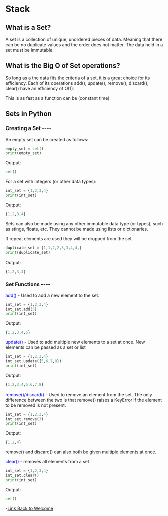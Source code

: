 # Stack

## What is a Set?

A set is a collection of unique, unordered pieces of data. Meaning that there can be no duplicate values and the order does not matter. The data held in a set must be immutable.

## What is the Big O of Set operations?

So long as a the data fits the criteria of a set, it is a great choice for its efficiency. Each of its operations add(), update(), remove(), discard(), clear() have an efficiency of O(1).

This is as fast as a function can be (constant time).

## Sets in Python

### Creating a Set ----

An empty set can be created as follows:

```python
empty_set = set()
print(empty_set)
```

Output:

```python
set()
```

For a set with integers (or other data types):

```python
int_set = {1,2,3,4}
print(int_set)
```

Output:

```python
{1,2,3,4}
```

Sets can also be made using any other immutable data type (or types), such as stings, floats, etc. They cannot be made using lists or dictionaries.

If repeat elements are used they will be dropped from the set.

```python
duplicate_set = {1,1,2,2,3,3,4,4,}
print(duplicate_set)
```

Output:

```python
{1,2,3,4}
```

### Set Functions ----

<span style="color: blue">add()</span> - Used to add a new element to the set.

```python
int_set = {1,2,3,4}
int_set.add(5)
print(int_set)
```

Output:

```python
{1,2,3,4,5}
```

<span style="color: blue">update()</span> - Used to add multiple new elements to a set at once. New elements can be passed as a set or list

```python
int_set = {1,2,3,4}
int_set.update({5,6,7,8})
print(int_set)
```

Output:

```python
{1,2,3,4,5,6,7,8}
```

<span style="color: blue">remove()/discard()</span> - Used to remove an element from the set. The only difference between the two is that remove() raises a KeyError if the element to be removed is not present.

```python
int_set = {1,2,3,4}
int_set.remove(3)
print(int_set)
```

Output:

```python
{1,2,4}
```

remove() and discard() can also both be given multiple elements at once.

<span style="color: blue">clear()</span> - removes all elements from a set

```python
int_set = {1,2,3,4}
int_set.clear()
print(int_set)
```

Output:

```python
set()
```

-[Link Back to Welcome](0-welcome.md)
